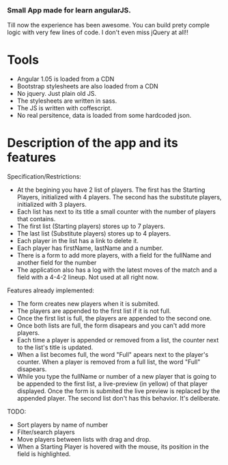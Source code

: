 ### Small App made for learn angularJS.

Till now the experience has been awesome. You can build prety comple logic
with very few lines of code.
I don't even miss jQuery at all!!

# Tools

* Angular 1.05 is loaded from a CDN
* Bootstrap stylesheets are also loaded from a CDN
* No jquery. Just plain old JS.
* The stylesheets are written in sass.
* The JS is written with coffescript.
* No real persitence, data is loaded from some hardcoded json.

# Description of the app and its features

Specification/Restrictions:

* At the begining you have 2 list of players.
  The first has the Starting Players, initialized with 4 players.
  The second has the substitute players, initialized with 3 players.
* Each list has next to its title a small counter with the number of
  players that contains.
* The first list (Starting players) stores up to 7 players.
* The last list (Substitute players) stores up to 4 players.
* Each player in the list has a link to delete it.
* Each player has firstName, lastName and a number.
* There is a form to add more players, with a field for the fullName
  and another field for the number
* The application also has a log with the latest moves of the match
  and a field with a 4-4-2 lineup. Not used at all right now.

Features already implemented:

* The form creates new players when it is submited.
* The players are appended to the first list if it is not full.
* Once the first list is full, the players are appended to the second one.
* Once both lists are full, the form disapears and you can't add more players.
* Each time a player is appended or removed from a list, the counter next to the
  list's title is updated.
* When a list becomes full, the word "Full" apears next to the player's counter.
  When a player is removed from a full list, the word "Full" disapears.
* While you type the fullName or number of a new player that is going to be appended
  to the first list, a live-preview (in yellow) of that player displayed.
  Once the form is submited the live preview is replaced by the appended player.
  The second list don't has this behavior. It's deliberate.

TODO:

* Sort players by name of number
* Filter/search players
* Move players between lists with drag and drop.
* When a Starting Player is hovered with the mouse, its position in the field is highlighted.


